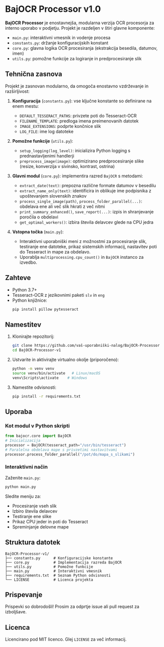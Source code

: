 # BajOCR Processor v1.0

**BajOCR Processor** je enostavnejša, modularna verzija OCR procesorja za interno uporabo v podjetju. Projekt je razdeljen v štiri glavne komponente:

- `main.py`: interaktivni vmesnik in vodenje procesa
- `constants.py`: držanje konfiguracijskih konstant
- `core.py`: glavna logika OCR procesiranja (ekstrakcija besedila, datumov, imen)
- `utils.py`: pomožne funkcije za logiranje in predprocesiranje slik

## Tehnična zasnova

Projekt je zasnovan modularno, da omogoča enostavno vzdrževanje in razširljivost:

1. **Konfiguracija** (`constants.py`): vse ključne konstante so definirane na enem mestu:
   - `DEFAULT_TESSERACT_PATHS`: privzete poti do Tesseract-OCR
   - `FILENAME_TEMPLATE`: predloga imena preimenovanih datotek
   - `IMAGE_EXTENSIONS`: podprte končnice slik
   - `LOG_FILE`: ime log datoteke

2. **Pomožne funkcije** (`utils.py`):
   - `setup_logging(log_level)`: inicializira Python logging s prednastavljenimi handlerji
   - `preprocess_image(image)`: optimizirano predprocesiranje slike (resize, konverzija v sivinsko, kontrast, ostrina)

3. **Glavni modul** (`core.py`): implementira razred `BajOCR` s metodami:
   - `extract_date(text)`: prepozna različne formate datumov v besedilu
   - `extract_name_only(text)`: identificira in oblikuje ime podpisnika z upoštevanjem slovenskih znakov
   - `process_single_image(path)`, `process_folder_parallel(...)`: obdelava ene ali več slik hkrati z več nitmi
   - `print_summary_enhanced()`, `save_report(...)`: izpis in shranjevanje poročila o obdelavi
   - `get_optimal_workers()`: izbira števila delavcev glede na CPU jedra

4. **Vstopna točka** (`main.py`):
   - Interaktivni uporabniški meni z možnostmi za procesiranje slik, testiranje ene datoteke, prikaz sistemskih informacij, nastavitev poti do Tesseract in mape za obdelavo.
   - Uporablja `multiprocessing.cpu_count()` in `BajOCR` instanco za izvedbo.

## Zahteve

- Python 3.7+
- Tesseract-OCR z jezikovnimi paketi `slv` in `eng`
- Python knjižnice:
  ```bash
  pip install pillow pytesseract
  ```

## Namestitev

1. Klonirajte repozitorij:
   ```bash
   git clone https://github.com/vaš-uporabniški-nalog/BajOCR-Processor-v1.git
   cd BajOCR-Processor-v1
   ```
2. Ustvarite in aktivirajte virtualno okolje (priporočeno):
   ```bash
   python -m venv venv
   source venv/bin/activate   # Linux/macOS
   venv\Scripts\activate    # Windows
   ```
3. Namestite odvisnosti:
   ```bash
   pip install -r requirements.txt
   ```

## Uporaba

### Kot modul v Python skripti

```python
from bajocr.core import BajOCR
# Inicializacija
processor = BajOCR(tesseract_path="/usr/bin/tesseract")
# Paralelna obdelava mape s privzetimi nastavitvami
processor.process_folder_parallel("/pot/do/mapa_s_slikami")
```

### Interaktivni način

Zaženite `main.py`:
```bash
python main.py
```
Sledite meniju za:
- Procesiranje vseh slik
- Izbiro števila delavcev
- Testiranje ene slike
- Prikaz CPU jeder in poti do Tesseract
- Spreminjanje delovne mape

## Struktura datotek

```plain
BajOCR-Processor-v1/
├── constants.py      # Konfiguracijske konstante
├── core.py           # Implementacija razreda BajOCR
├── utils.py          # Pomožne funkcije
├── main.py           # Interaktivni vmesnik
├── requirements.txt  # Seznam Python odvisnosti
└── LICENSE           # Licenca projekta
```

## Prispevanje

Prispevki so dobrodošli! Prosim za odprtje issue ali pull request za izboljšave.

## Licenca

Licencirano pod MIT licenco. Glej `LICENSE` za več informacij.

